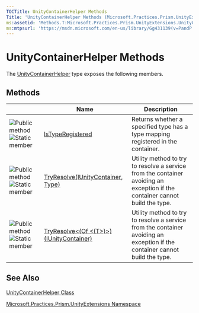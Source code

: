 ```yaml
---
TOCTitle: UnityContainerHelper Methods
Title: 'UnityContainerHelper Methods (Microsoft.Practices.Prism.UnityExtensions)'
ms:assetid: 'Methods.T:Microsoft.Practices.Prism.UnityExtensions.UnityContainerHelper'
ms:mtpsurl: 'https://msdn.microsoft.com/en-us/library/Gg431139(v=PandP.50)'
---
```



# UnityContainerHelper Methods

The [UnityContainerHelper](https://msdn.microsoft.com/library/microsoft.practices.prism.unityextensions.unitycontainerhelper) type exposes the following members.

## Methods

<span id="methodTableToggle"></span>
<table>

<thead>
<tr class="header">
<th> </th>
<th>Name</th>
<th>Description</th>
</tr>
</thead>
<tbody>
<tr class="odd">
<td><img src="images/public-method.gif" title="Public method" /><img src="https://msdn.microsoft.com/en-us/Gg431139.static(en-us,PandP.50).gif" title="Static member" /></td>
<td><a href="https://msdn.microsoft.com/library/microsoft.practices.prism.unityextensions.unitycontainerhelper.istyperegistered(microsoft.practices.unity.iunitycontainer%2csystem.type)">IsTypeRegistered</a></td>
<td><div class="summary">
Returns whether a specified type has a type mapping registered in the container.
</div></td>
</tr>
<tr class="even">
<td><img src="images/public-method.gif" title="Public method" /><img src="https://msdn.microsoft.com/en-us/Gg431139.static(en-us,PandP.50).gif" title="Static member" /></td>
<td><a href="https://msdn.microsoft.com/library/microsoft.practices.prism.unityextensions.unitycontainerhelper.tryresolve(microsoft.practices.unity.iunitycontainer%2csystem.type)">TryResolve(IUnityContainer, Type)</a></td>
<td><div class="summary">
Utility method to try to resolve a service from the container avoiding an exception if the container cannot build the type.
</div></td>
</tr>
<tr class="odd">
<td><img src="images/public-method.gif" title="Public method" /><img src="https://msdn.microsoft.com/en-us/Gg431139.static(en-us,PandP.50).gif" title="Static member" /></td>
<td><a href="https://msdn.microsoft.com/library/microsoft.practices.prism.unityextensions.unitycontainerhelper.tryresolve%60%601(microsoft.practices.unity.iunitycontainer)">TryResolve&lt;(Of &lt;(T&gt;)&gt;)(IUnityContainer)</a></td>
<td><div class="summary">
Utility method to try to resolve a service from the container avoiding an exception if the container cannot build the type.
</div></td>
</tr>
</tbody>
</table>

## See Also

[UnityContainerHelper Class](https://msdn.microsoft.com/library/microsoft.practices.prism.unityextensions.unitycontainerhelper)

[Microsoft.Practices.Prism.UnityExtensions Namespace](https://msdn.microsoft.com/library/microsoft.practices.prism.unityextensions)
